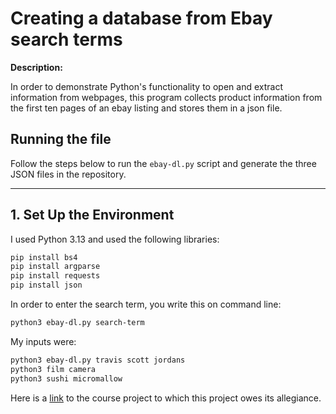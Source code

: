 # Creating a database from Ebay search terms

**Description:** 

In order to demonstrate Python's functionality to open and extract information from webpages, this program collects product information from the first ten pages of an ebay listing and stores them in a json file. 

## Running the file

Follow the steps below to run the `ebay-dl.py` script and generate the three JSON files in the repository.

---

## 1. Set Up the Environment

I used Python 3.13 and used the following libraries: 


```bash
pip install bs4
pip install argparse
pip install requests
pip install json

```
In order to enter the search term, you write this on command line:

```bash
python3 ebay-dl.py search-term
```

My inputs were:

```bash
python3 ebay-dl.py travis scott jordans
python3 film camera
python3 sushi micromallow
```

Here is a [link](https://github.com/mikeizbicki/cmc-csci040/tree/2025spring/project_03_webscraping#project-3-scraping-from-ebay) to the course project to which this project owes its allegiance.



